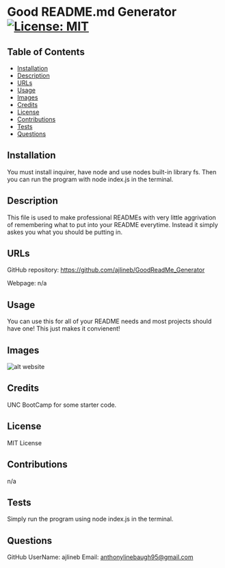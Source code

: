 
# Good README.md Generator [![License: MIT](https://img.shields.io/badge/License-MIT-yellow.svg)](https://opensource.org/licenses/MIT)  

## Table of Contents  

* [Installation](#installation)
* [Description](#description)
* [URLs](#urls)
* [Usage](#usage)
* [Images](#images)
* [Credits](#credits)
* [License](#license)
* [Contributions](#contributions)
* [Tests](#tests)
* [Questions](#questions)

## Installation  

You must install inquirer, have node and use nodes built-in library fs. Then you can run the program with node index.js in the terminal.  

## Description  

This file is used to make professional READMEs with very little aggrivation of remembering what to put into your README everytime. Instead it simply askes you what you should be putting in.  

## URLs  

GitHub repository: https://github.com/ajlineb/GoodReadMe_Generator  

Webpage: n/a  

## Usage  

You can use this for all of your README needs and most projects should have one! This just makes it convienent!  

## Images  

![alt website]()  

## Credits  

UNC BootCamp for some starter code.  

## License  

MIT License  

## Contributions  

n/a  

## Tests  

Simply run the program using node index.js in the terminal.  

## Questions  

GitHub UserName: ajlineb
Email: anthonylinebaugh95@gmail.com